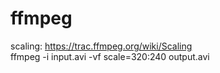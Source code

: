 # ffmpeg

scaling: https://trac.ffmpeg.org/wiki/Scaling  
ffmpeg -i input.avi -vf scale=320:240 output.avi
